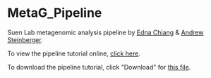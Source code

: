 # MetaG_Pipeline  
  
Suen Lab metagenomic analysis pipeline by [Edna Chiang](https://github.com/ednachiang) & [Andrew Steinberger](https://github.com/asteinberger9). 
  
  
To view the pipeline tutorial online, [click here](http://rpubs.com/ednachiang/425650).  
  
To download the pipeline tutorial, click "Download" for [this file](https://github.com/ednachiang/MetaG_Pipeline/blob/master/MetaG_Pipeline.html).